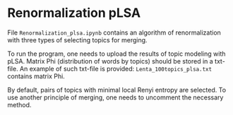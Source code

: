 # Renormalization pLSA

File `Renormalization_plsa.ipynb` contains an algorithm of renormalization with three types of selecting topics for merging.

To run the program, one needs to upload the results of topic modeling with pLSA.
Matrix Phi (distribution of words by topics) should be stored in a txt-file. An example of such txt-file is provided: `Lenta_100topics_plsa.txt` contains matrix Phi. 
 
By default, pairs of topics with minimal local Renyi entropy are selected.
To use another principle of merging, one needs to uncomment the necessary method.  

